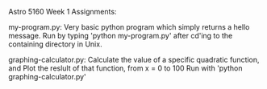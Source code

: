 Astro 5160 Week 1 Assignments:

my-program.py:
    Very basic python program which simply returns a hello message.
    Run by typing 'python my-program.py' after cd'ing to the containing directory in Unix.

graphing-calculator.py:
    Calculate the value of a specific quadratic function, and Plot the reslult of that function, from x = 0 to 100
    Run with 'python graphing-calculator.py'
